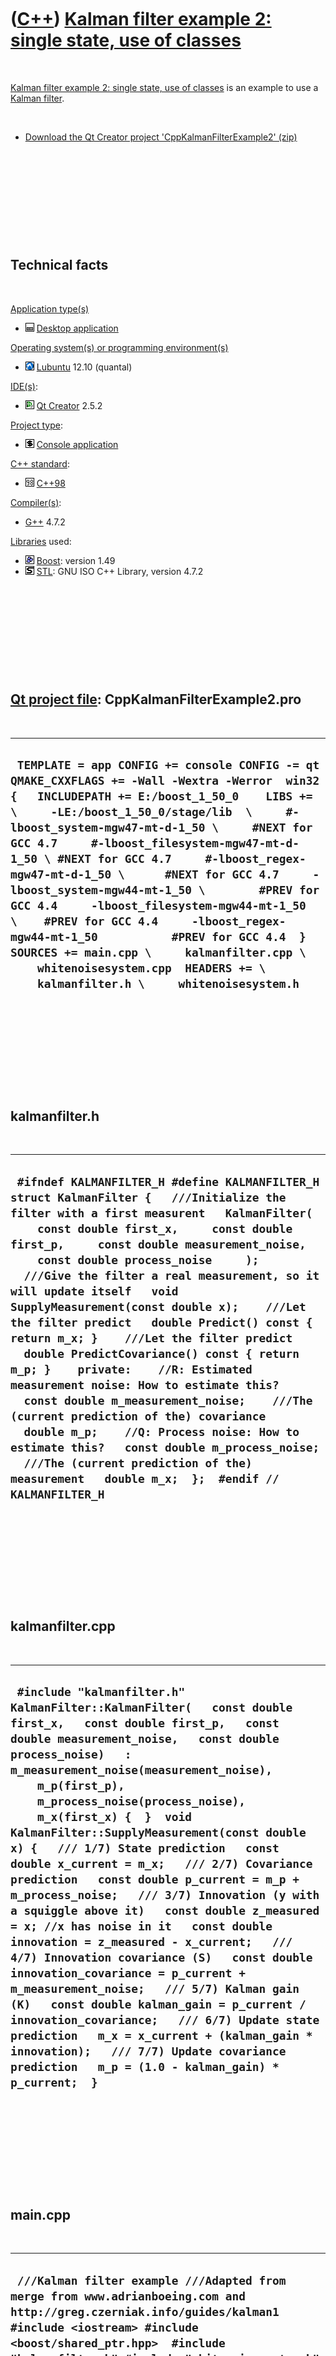 
 

 

 

 

 

([C++](Cpp.md)) [Kalman filter example 2: single state, use of classes](CppKalmanFilterExample2.md)
=====================================================================================================

 

[Kalman filter example 2: single state, use of
classes](CppKalmanFilterExample2.md) is an example to use a [Kalman
filter](CppKalmanFilter.md).

 

-   [Download the Qt Creator project
    'CppKalmanFilterExample2' (zip)](CppKalmanFilterExample2.zip)

 

 

 

 

 

Technical facts
---------------

 

[Application type(s)](CppApplication.md)

-   ![Desktop](PicDesktop.png) [Desktop
    application](CppDesktopApplication.md)

[Operating system(s) or programming environment(s)](CppOs.md)

-   ![Lubuntu](PicLubuntu.png) [Lubuntu](CppLubuntu.md) 12.10 (quantal)

[IDE(s)](CppIde.md):

-   ![Qt Creator](PicQtCreator.png) [Qt Creator](CppQtCreator.md) 2.5.2

[Project type](CppQtProjectType.md):

-   ![console](PicConsole.png) [Console
    application](CppConsoleApplication.md)

[C++ standard](CppStandard.md):

-   ![C++98](PicCpp98.png) [C++98](Cpp98.md)

[Compiler(s)](CppCompiler.md):

-   [G++](CppGpp.md) 4.7.2

[Libraries](CppLibrary.md) used:

-   ![Boost](PicBoost.png) [Boost](CppBoost.md): version 1.49
-   ![STL](PicStl.png) [STL](CppStl.md): GNU ISO C++ Library, version
    4.7.2

 

 

 

 

 

[Qt project file](CppQtProjectFile.md): CppKalmanFilterExample2.pro
--------------------------------------------------------------------

 

  -------------------------------------------------------------------------------------------------------------------------------------------------------------------------------------------------------------------------------------------------------------------------------------------------------------------------------------------------------------------------------------------------------------------------------------------------------------------------------------------------------------------------------------------------------------------------------------------------------------------------------------------------------------------------------------------------
  ` TEMPLATE = app CONFIG += console CONFIG -= qt QMAKE_CXXFLAGS += -Wall -Wextra -Werror  win32 {   INCLUDEPATH += E:/boost_1_50_0    LIBS += \     -LE:/boost_1_50_0/stage/lib  \     #-lboost_system-mgw47-mt-d-1_50 \     #NEXT for GCC 4.7     #-lboost_filesystem-mgw47-mt-d-1_50 \ #NEXT for GCC 4.7     #-lboost_regex-mgw47-mt-d-1_50 \      #NEXT for GCC 4.7     -lboost_system-mgw44-mt-1_50 \        #PREV for GCC 4.4     -lboost_filesystem-mgw44-mt-1_50 \    #PREV for GCC 4.4     -lboost_regex-mgw44-mt-1_50           #PREV for GCC 4.4  }   SOURCES += main.cpp \     kalmanfilter.cpp \     whitenoisesystem.cpp  HEADERS += \     kalmanfilter.h \     whitenoisesystem.h`
  -------------------------------------------------------------------------------------------------------------------------------------------------------------------------------------------------------------------------------------------------------------------------------------------------------------------------------------------------------------------------------------------------------------------------------------------------------------------------------------------------------------------------------------------------------------------------------------------------------------------------------------------------------------------------------------------------

 

 

 

 

 

kalmanfilter.h
--------------

 

  -------------------------------------------------------------------------------------------------------------------------------------------------------------------------------------------------------------------------------------------------------------------------------------------------------------------------------------------------------------------------------------------------------------------------------------------------------------------------------------------------------------------------------------------------------------------------------------------------------------------------------------------------------------------------------------------------------------------------------------------------------------------------------------------------------------------------------------------------------------------------------------------------
  ` #ifndef KALMANFILTER_H #define KALMANFILTER_H  struct KalmanFilter {   ///Initialize the filter with a first measurent   KalmanFilter(     const double first_x,     const double first_p,     const double measurement_noise,     const double process_noise     );    ///Give the filter a real measurement, so it will update itself   void SupplyMeasurement(const double x);    ///Let the filter predict   double Predict() const { return m_x; }    ///Let the filter predict   double PredictCovariance() const { return m_p; }    private:    //R: Estimated measurement noise: How to estimate this?   const double m_measurement_noise;    ///The (current prediction of the) covariance   double m_p;    //Q: Process noise: How to estimate this?   const double m_process_noise;    ///The (current prediction of the) measurement   double m_x;  };  #endif // KALMANFILTER_H`
  -------------------------------------------------------------------------------------------------------------------------------------------------------------------------------------------------------------------------------------------------------------------------------------------------------------------------------------------------------------------------------------------------------------------------------------------------------------------------------------------------------------------------------------------------------------------------------------------------------------------------------------------------------------------------------------------------------------------------------------------------------------------------------------------------------------------------------------------------------------------------------------------------

 

 

 

 

 

kalmanfilter.cpp
----------------

 

  ----------------------------------------------------------------------------------------------------------------------------------------------------------------------------------------------------------------------------------------------------------------------------------------------------------------------------------------------------------------------------------------------------------------------------------------------------------------------------------------------------------------------------------------------------------------------------------------------------------------------------------------------------------------------------------------------------------------------------------------------------------------------------------------------------------------------------------------------------------------------------------------------------------------------------------------------------------------------------------------------------------------------------------------------------
  ` #include "kalmanfilter.h"   KalmanFilter::KalmanFilter(   const double first_x,   const double first_p,   const double measurement_noise,   const double process_noise)   : m_measurement_noise(measurement_noise),     m_p(first_p),     m_process_noise(process_noise),     m_x(first_x) {  }  void KalmanFilter::SupplyMeasurement(const double x) {   /// 1/7) State prediction   const double x_current = m_x;   /// 2/7) Covariance prediction   const double p_current = m_p + m_process_noise;   /// 3/7) Innovation (y with a squiggle above it)   const double z_measured = x; //x has noise in it   const double innovation = z_measured - x_current;   /// 4/7) Innovation covariance (S)   const double innovation_covariance = p_current + m_measurement_noise;   /// 5/7) Kalman gain (K)   const double kalman_gain = p_current / innovation_covariance;   /// 6/7) Update state prediction   m_x = x_current + (kalman_gain * innovation);   /// 7/7) Update covariance prediction   m_p = (1.0 - kalman_gain) * p_current;  }`
  ----------------------------------------------------------------------------------------------------------------------------------------------------------------------------------------------------------------------------------------------------------------------------------------------------------------------------------------------------------------------------------------------------------------------------------------------------------------------------------------------------------------------------------------------------------------------------------------------------------------------------------------------------------------------------------------------------------------------------------------------------------------------------------------------------------------------------------------------------------------------------------------------------------------------------------------------------------------------------------------------------------------------------------------------------

 

 

 

 

 

main.cpp
--------

 

  -------------------------------------------------------------------------------------------------------------------------------------------------------------------------------------------------------------------------------------------------------------------------------------------------------------------------------------------------------------------------------------------------------------------------------------------------------------------------------------------------------------------------------------------------------------------------------------------------------------------------------------------------------------------------------------------------------------------------------------------------------------------------------------------------------------------------------------------------------------------------------------------------------------------------------------------------------------------------------------------------------------------------------------------------------------------------------------------------------------------------------------------------------------------------------------------------------------------------------------
  ` ///Kalman filter example ///Adapted from merge from www.adrianboeing.com and http://greg.czerniak.info/guides/kalman1  #include <iostream> #include <boost/shared_ptr.hpp>  #include "kalmanfilter.h" #include "whitenoisesystem.h"  ///Context: ///A constant DC voltage measured with a noisy multimeter int main() {   const double x_real = 1.25; //Volts   const double x_real_noise = 0.25; //Real measurement noise    const double x_first_guess = 10.0; //Volts   const double p_first_guess =  1.0; //Just a guess for the covariance   const double measurement_noise = 0.1; //Estimated measurement noise   const double process_noise = 0.0001; //Estimated process noise    const WhiteNoiseSystem s(x_real,x_real_noise);    KalmanFilter k(x_first_guess,p_first_guess,measurement_noise,process_noise);    std::cout << "Real,measured,Kalman\n";   for (int i=0;i!=100;++i)   {     //Perform a noisy measurement     const double z_measured = s.Measure();     //Pass this measurement to the filter     k.SupplyMeasurement(z_measured);     //Display what the filter predicts     const double x_est_last = k.Predict();     std::cout << x_real << "," << z_measured << "," << x_est_last << '\n';   } }`
  -------------------------------------------------------------------------------------------------------------------------------------------------------------------------------------------------------------------------------------------------------------------------------------------------------------------------------------------------------------------------------------------------------------------------------------------------------------------------------------------------------------------------------------------------------------------------------------------------------------------------------------------------------------------------------------------------------------------------------------------------------------------------------------------------------------------------------------------------------------------------------------------------------------------------------------------------------------------------------------------------------------------------------------------------------------------------------------------------------------------------------------------------------------------------------------------------------------------------------------

 

 

 

 

 

whitenoisesystem.h
------------------

 

  ---------------------------------------------------------------------------------------------------------------------------------------------------------------------------------------------------------------------------------------------------------------------------------------------------------------------------------------------------------------------------------------------------------------------------------------------------------------------------------------------------------------------------------------------------------------------------------------------------------------------------------------------------------------------------------------------------------------------------------------------------------------------------------------------------------------------------------
  ` #ifndef WHITENOISESYSTEM_H #define WHITENOISESYSTEM_H  struct WhiteNoiseSystem {    WhiteNoiseSystem(const double real_value, const double stddev);    ///Measure a value from this system with normally distributed noise   double Measure() const;    ///Peek what the real value is   double PeekAtRealValue() const { return m_mean; }    private:   ///The real value of the system   const double m_mean;    ///The amount of noise in the system   ///A noise of zero indicates a system that can be measured accurately to infinite precision   const double m_stddev;    ///Obtain a random number from a normal distribution   ///From http://www.richelbilderbeek.nl/CppGetRandomNormal.htm   static double GetRandomNormal(const double mean = 0.0, const double sigma = 1.0);  };  #endif // WHITENOISESYSTEM_H`
  ---------------------------------------------------------------------------------------------------------------------------------------------------------------------------------------------------------------------------------------------------------------------------------------------------------------------------------------------------------------------------------------------------------------------------------------------------------------------------------------------------------------------------------------------------------------------------------------------------------------------------------------------------------------------------------------------------------------------------------------------------------------------------------------------------------------------------------

 

 

 

 

 

whitenoisesystem.cpp
--------------------

 

  --------------------------------------------------------------------------------------------------------------------------------------------------------------------------------------------------------------------------------------------------------------------------------------------------------------------------------------------------------------------------------------------------------------------------------------------------------------------------------------------------------------------------------------------------------------------------------------------------------------------------------------------------------------------
  ` #include "whitenoisesystem.h"  #include <boost/random/normal_distribution.hpp> #include <boost/random/lagged_fibonacci.hpp>  WhiteNoiseSystem::WhiteNoiseSystem(const double real_value, const double stddev)   : m_mean(real_value),     m_stddev(stddev) {  }  double WhiteNoiseSystem::GetRandomNormal(const double mean, const double sigma) {   boost::normal_distribution<double> norm_dist(mean, sigma);   static boost::lagged_fibonacci19937 engine;   const double value = norm_dist.operator () <boost::lagged_fibonacci19937>((engine));   return value; }  double WhiteNoiseSystem::Measure() const {   return GetRandomNormal(m_mean,m_stddev); }`
  --------------------------------------------------------------------------------------------------------------------------------------------------------------------------------------------------------------------------------------------------------------------------------------------------------------------------------------------------------------------------------------------------------------------------------------------------------------------------------------------------------------------------------------------------------------------------------------------------------------------------------------------------------------------

 

 

 

 

 

 


